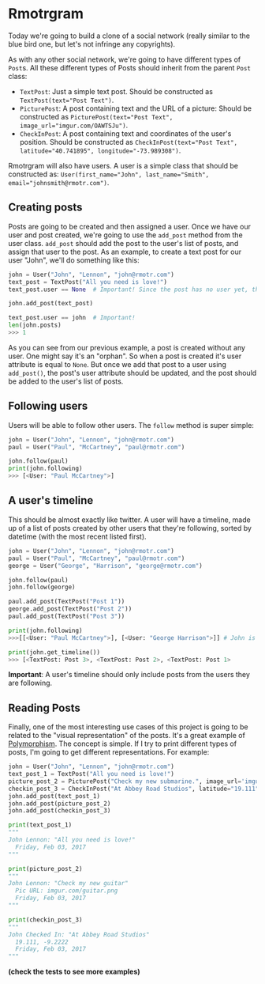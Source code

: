 # Rmotrgram

Today we're going to build a clone of a social network (really similar to the blue bird one, but let's not infringe any copyrights).

As with any other social network, we're going to have different types of `Post`s. All these different types of Posts should inherit from the parent `Post` class:

* `TextPost`: Just a simple text post. Should be constructed as `TextPost(text="Post Text")`.
* `PicturePost`: A post containing text and the URL of a picture: Should be constructed as `PicturePost(text="Post Text", image_url="imgur.com/OAWTSJu")`.
* `CheckInPost`: A post containing text and coordinates of the user's position. Should be constructed as `CheckInPost(text="Post Text", latitude="40.741895", longitude="-73.989308")`.

Rmotrgram will also have users. A user is a simple class that should be constructed as: `User(first_name="John", last_name="Smith", email="johnsmith@rmotr.com")`. 

## Creating posts

Posts are going to be created and then assigned a user. Once we have our user and post created, we're going to use the `add_post` method from the user class. `add_post` should add the post to the user's list of posts, and assign that user to the post. As an example, to create a text post for our user "John", we'll do something like this:

```python
john = User("John", "Lennon", "john@rmotr.com")
text_post = TextPost("All you need is love!")
text_post.user == None  # Important! Since the post has no user yet, the user attribute should be None.

john.add_post(text_post)

text_post.user == john  # Important!
len(john.posts)
>>> 1
```

As you can see from our previous example, a post is created without any user. One might say it's an "orphan". So when a post is created it's user attribute is equal to `None`. But once we add that post to a user using `add_post()`, the post's user attribute should be updated, and the post should be added to the user's list of posts.

## Following users

Users will be able to follow other users. The `follow` method is super simple:

```python
john = User("John", "Lennon", "john@rmotr.com")
paul = User("Paul", "McCartney", "paul@rmotr.com")

john.follow(paul)
print(john.following)
>>> [<User: "Paul McCartney">]
```

## A user's timeline

This should be almost exactly like twitter. A user will have a timeline, made up of a list of posts created by other users that they're following, sorted by datetime (with the most recent listed first).

```python
john = User("John", "Lennon", "john@rmotr.com")
paul = User("Paul", "McCartney", "paul@rmotr.com")
george = User("George", "Harrison", "george@rmotr.com")

john.follow(paul)
john.follow(george)

paul.add_post(TextPost("Post 1"))
george.add_post(TextPost("Post 2"))
paul.add_post(TextPost("Post 3"))

print(john.following)
>>>[[<User: "Paul McCartney">], [<User: "George Harrison">]] # John is following Paul and George

print(john.get_timeline())
>>> [<TextPost: Post 3>, <TextPost: Post 2>, <TextPost: Post 1> 
```

**Important**: A user's timeline should only include posts from the users they are following.

## Reading Posts

Finally, one of the most interesting use cases of this project is going to be related to the "visual representation" of the posts. It's a great example of [Polymorphism](https://en.wikipedia.org/wiki/Polymorphism_(computer_science)). The concept is simple. If I try to print different types of posts, I'm going to get different representations. For example:


```python
john = User("John", "Lennon", "john@rmotr.com")
text_post_1 = TextPost("All you need is love!")
picture_post_2 = PicturePost("Check my new submarine.", image_url='imgur.com/submarine.jpg')
checkin_post_3 = CheckInPost("At Abbey Road Studios", latitude="19.111", longitude="-9.2222")
john.add_post(text_post_1)
john.add_post(picture_post_2)
john.add_post(checkin_post_3)

print(text_post_1)
"""
John Lennon: "All you need is love!"
  Friday, Feb 03, 2017
"""

print(picture_post_2)
"""
John Lennon: "Check my new guitar"
  Pic URL: imgur.com/guitar.png
  Friday, Feb 03, 2017
"""

print(checkin_post_3)
"""
John Checked In: "At Abbey Road Studios"
  19.111, -9.2222
  Friday, Feb 03, 2017
"""
```
**(check the tests to see more examples)**
